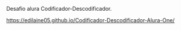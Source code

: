 Desafio alura Codificador-Descodificador.

https://edilaine05.github.io/Codificador-Descodificador-Alura-One/
